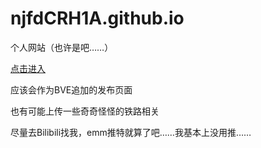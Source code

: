 # njfdCRH1A.github.io
个人网站（也许是吧……）

[点击进入](https://njfdcrh1a.github.io/)

应该会作为BVE追加的发布页面

也有可能上传一些奇奇怪怪的铁路相关

尽量去Bilibili找我，emm推特就算了吧……我基本上没用推……
